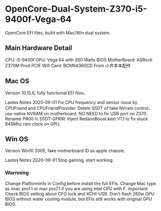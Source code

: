 # OpenCore-Dual-System-Z370-i5-9400f-Vega-64
OpenCore EFI files, build with Mac/Win dual system.

## Main Hardware Detail

CPU: i5-9400f
GPU: Vega 64 with 260 Watts BIOS
MotherBoard: ASRock Z370M Pro4
PCIE Wifi Card: BCM94360CD From 小齐本本配件

## Mac OS
Version 10.15.6, fully functional EFI files.

Lastes Notes 2020-09-01
Fix CPU frequency and sensor issue by CPUFriend and CPUFriendProvider.
Delete SSDT of fake NVram control，use native NVRAM on motherboard.
NO NEED to fix USB port on Z370.
Rename PR00 in SSDT-GPRW.
Inject RedaonBoost.kext V1.1 to fix stuck 945Mhz ram clock on GPU.

## Win OS
Version Win10 2005, fake motherboard ID as apple chassie.

Lastes Notes 2020-09-01
Stop gaming, start working.

### Warnning
Change Platforminfo in Config before install the full EFIs.
Change Mac type as imac pro1.1 or mac pro7.1 if you are using intel CPU with F. *important*
Check BIOS setting about CFG lock and XCHI-USB.
Don't flash 260w GPU BIOS without water cooling module, but EFIs still works with original GPU BIOS.
